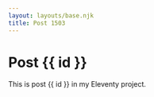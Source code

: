 ```yaml
---
layout: layouts/base.njk
title: Post 1503
---
```


# Post {{ id }}

This is post {{ id }} in my Eleventy project.
